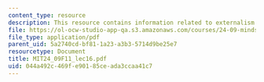 ```yaml
---
content_type: resource
description: This resource contains information related to externalism.
file: https://ol-ocw-studio-app-qa.s3.amazonaws.com/courses/24-09-minds-and-machines-fall-2011/044a492c469fe90185ceada3ccaa41c7_MIT24_09F11_lec16.pdf
file_type: application/pdf
parent_uid: 5a2740cd-bf81-1a23-a3b3-5714d9be25e7
resourcetype: Document
title: MIT24_09F11_lec16.pdf
uid: 044a492c-469f-e901-85ce-ada3ccaa41c7
---
```


